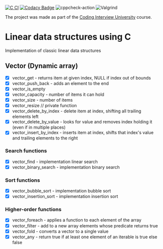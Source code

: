 [![C CI](https://github.com/dosart/Linear_data_structures_using_C/actions/workflows/main.yml/badge.svg)](https://github.com/dosart/Linear_data_structures_using_C/actions/workflows/main.yml)
[![Codacy Badge](https://app.codacy.com/project/badge/Grade/7fedc00712dd4d03b849d30c25736e31)](https://www.codacy.com/gh/dosart/Linear_data_structures_using_C/dashboard?utm_source=github.com&amp;utm_medium=referral&amp;utm_content=dosart/Linear_data_structures_using_C&amp;utm_campaign=Badge_Grade) ![cppcheck-action](https://github.com/stepin654321/MiniProject_Template/workflows/cppcheck-action/badge.svg) ![Valgrind](https://github.com/stepin654321/MiniProject_Template/workflows/Valgrind/badge.svg)

The project was made as part of the [Coding Interview University](https://github.com/Ilyushin/google-interview-university) course.

# Linear data structures using C
Implementation of classic linear data structures

## Vector (Dynamic array)

- [x] vector_get - returns item at given index, NULL if index out of bounds
- [x] vector_push_back - adds an element to the end
- [x] vector_is_empty 
- [x] vector_capacity - number of items it can hold
- [x] vector_size - number of items
- [x] vector_resize // private function
- [x] vector_delete_by_index - delete item at index, shifting all trailing elements left
- [x] vector_delete_by_value - looks for value and removes index holding it (even if in multiple places)
- [x] vector_insert_by_index - inserts item at index, shifts that index's value and trailing elements to the right

### Search functions

- [x] vector_find - implementation linear search
- [x] vector_binary_search - implementation binary search

### Sort functions

- [x] vector_bubble_sort - implementation bubble sort
- [x] vector_insertion_sort -  implementation insertion sort

### Higher-order functions
- [x] vector_foreach - applies a function to each element of the array
- [x] vector_filter - add to a new array elements whose predicate returns true
- [x] vector_fold - converts a vector to a single value
- [x] vector_any -  return true if at least one element of an iterable is true else false

